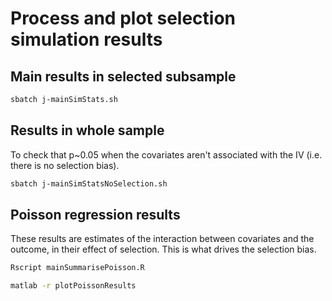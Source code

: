 
# Process and plot selection simulation results



## Main results in selected subsample

```bash
sbatch j-mainSimStats.sh
```


## Results in whole sample

To check that p~0.05 when the covariates aren't associated with the IV (i.e. there is no selection bias).

```bash
sbatch j-mainSimStatsNoSelection.sh
```






## Poisson regression results

These results are estimates of the interaction between covariates and the outcome, in their effect of selection.
This is what drives the selection bias.

```bash
Rscript mainSummarisePoisson.R
```

```bash
matlab -r plotPoissonResults
```
